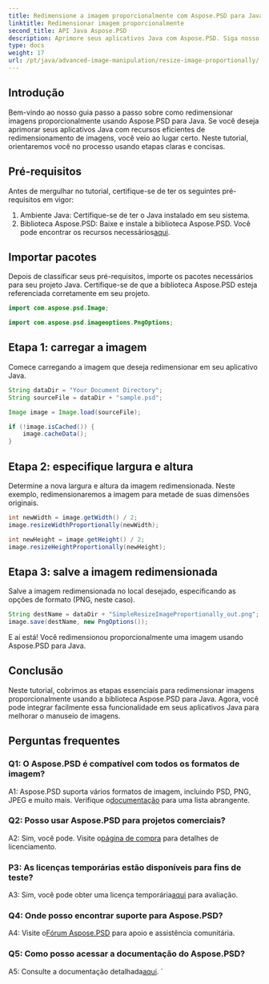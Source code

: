 ```yaml
---
title: Redimensione a imagem proporcionalmente com Aspose.PSD para Java
linktitle: Redimensionar imagem proporcionalmente
second_title: API Java Aspose.PSD
description: Aprimore seus aplicativos Java com Aspose.PSD. Siga nosso guia para redimensionar imagens proporcionalmente e sem esforço. Aumente hoje mesmo seus recursos de manipulação de imagens.
type: docs
weight: 17
url: /pt/java/advanced-image-manipulation/resize-image-proportionally/
---
```

## Introdução

Bem-vindo ao nosso guia passo a passo sobre como redimensionar imagens proporcionalmente usando Aspose.PSD para Java. Se você deseja aprimorar seus aplicativos Java com recursos eficientes de redimensionamento de imagens, você veio ao lugar certo. Neste tutorial, orientaremos você no processo usando etapas claras e concisas.

## Pré-requisitos

Antes de mergulhar no tutorial, certifique-se de ter os seguintes pré-requisitos em vigor:

1. Ambiente Java: Certifique-se de ter o Java instalado em seu sistema.
2.  Biblioteca Aspose.PSD: Baixe e instale a biblioteca Aspose.PSD. Você pode encontrar os recursos necessários[aqui](https://releases.aspose.com/psd/java/).

## Importar pacotes

Depois de classificar seus pré-requisitos, importe os pacotes necessários para seu projeto Java. Certifique-se de que a biblioteca Aspose.PSD esteja referenciada corretamente em seu projeto.

```java
import com.aspose.psd.Image;

import com.aspose.psd.imageoptions.PngOptions;
```

## Etapa 1: carregar a imagem

Comece carregando a imagem que deseja redimensionar em seu aplicativo Java.

```java
String dataDir = "Your Document Directory";
String sourceFile = dataDir + "sample.psd";

Image image = Image.load(sourceFile);

if (!image.isCached()) {
    image.cacheData();
}
```

## Etapa 2: especifique largura e altura

Determine a nova largura e altura da imagem redimensionada. Neste exemplo, redimensionaremos a imagem para metade de suas dimensões originais.

```java
int newWidth = image.getWidth() / 2;
image.resizeWidthProportionally(newWidth);

int newHeight = image.getHeight() / 2;
image.resizeHeightProportionally(newHeight);
```

## Etapa 3: salve a imagem redimensionada

Salve a imagem redimensionada no local desejado, especificando as opções de formato (PNG, neste caso).

```java
String destName = dataDir + "SimpleResizeImageProportionally_out.png";
image.save(destName, new PngOptions());
```

E aí está! Você redimensionou proporcionalmente uma imagem usando Aspose.PSD para Java.

## Conclusão

Neste tutorial, cobrimos as etapas essenciais para redimensionar imagens proporcionalmente usando a biblioteca Aspose.PSD para Java. Agora, você pode integrar facilmente essa funcionalidade em seus aplicativos Java para melhorar o manuseio de imagens.

## Perguntas frequentes

### Q1: O Aspose.PSD é compatível com todos os formatos de imagem?

 A1: Aspose.PSD suporta vários formatos de imagem, incluindo PSD, PNG, JPEG e muito mais. Verifique o[documentação](https://reference.aspose.com/psd/java/) para uma lista abrangente.

### Q2: Posso usar Aspose.PSD para projetos comerciais?

 A2: Sim, você pode. Visite o[página de compra](https://purchase.aspose.com/buy) para detalhes de licenciamento.

### P3: As licenças temporárias estão disponíveis para fins de teste?

 A3: Sim, você pode obter uma licença temporária[aqui](https://purchase.aspose.com/temporary-license/) para avaliação.

### Q4: Onde posso encontrar suporte para Aspose.PSD?

 A4: Visite o[Fórum Aspose.PSD](https://forum.aspose.com/c/psd/34) para apoio e assistência comunitária.

### Q5: Como posso acessar a documentação do Aspose.PSD?

 A5: Consulte a documentação detalhada[aqui](https://reference.aspose.com/psd/java/).
`